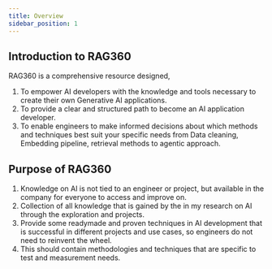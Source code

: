 ```yaml
---
title: Overview
sidebar_position: 1
---
```


## Introduction to RAG360

RAG360 is a comprehensive resource designed,

1. To empower AI developers with the knowledge and tools necessary to create
   their own Generative AI applications.
2. To provide a clear and structured path to become an AI application developer.
3. To enable engineers to make informed decisions about which methods and
   techniques best suit your specific needs from Data cleaning, Embedding
   pipeline, retrieval methods to agentic approach.

## Purpose of RAG360

1. Knowledge on AI is not tied to an engineer or project, but available in the
   company for everyone to access and improve on.
2. Collection of all knowledge that is gained by the in my research on AI through the
   exploration and projects.
3. Provide some readymade and proven techniques in AI development that is
   successful in different projects and use cases, so engineers do not need to
   reinvent the wheel.
4. This should contain methodologies and techniques that are specific to test and measurement needs.


